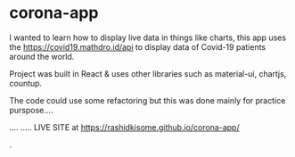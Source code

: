 # corona-app
I wanted to learn how to display live data in things like charts, 
this app uses the  https://covid19.mathdro.id/api to display data of Covid-19 patients around the world.

Project was built in React & uses other libraries such as material-ui, chartjs, countup.

The code could use some refactoring but this was done mainly for practice purspose....

....
.....
LIVE SITE at https://rashidkisome.github.io/corona-app/

.
